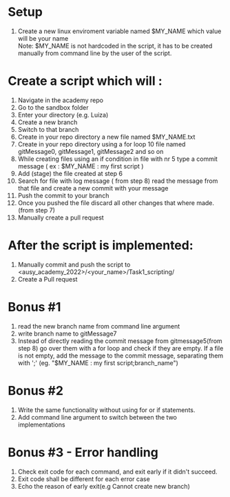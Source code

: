 # Setup 
1. Create a new linux enviroment variable named $MY_NAME which value will be your name  
Note: $MY_NAME is not hardcoded in the script, it has to be created manually from command line by the user of the script.

# Create a script which will : 
1. Navigate in the academy repo
2. Go to the sandbox folder
3. Enter your directory (e.g. Luiza)
4. Create a new branch
5. Switch to that branch
6. Create in your repo directory a new file named $MY_NAME.txt 
7. Create in your repo directory using a for loop 10 file named gitMessage0, gitMessage1, gitMessage2 and so on
8. While creating files using an if condition in file with nr 5 type a commit message ( ex : $MY_NAME : my first script )
9. Add (stage) the file created at step 6
10. Search for file with log message ( from step 8) read the message from that file and create a new commit with your message
11. Push the commit to your branch
12. Once you pushed the file discard all other changes that where made. (from step 7)
13. Manually create a pull request
# After the script is implemented:
1. Manually commit and push the script to <ausy_academy_2022>/<your_name>/Task1_scripting/
2. Create a Pull request

# Bonus #1
1. read the new branch name from command line argument
2. write branch name to gitMessage7 
3. Instead of directly reading the commit message from gitmessage5(from step 8) go over them with a for loop and check if they are empty. If a file is not empty, add the message to the commit message, separating them with ';' (eg. "$MY_NAME : my first script;branch_name")

# Bonus #2
1. Write the same functionality without using for or if statements.
2. Add command line argument to switch between the two implementations

# Bonus #3 - Error handling
1. Check exit code for each command, and exit early if it didn't succeed. 
2. Exit code shall be different for each error case
3. Echo the reason of early exit(e.g Cannot create new branch)
